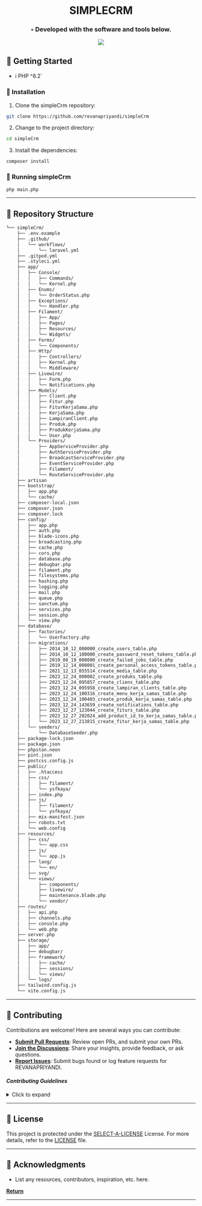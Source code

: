 <!---->

<div align="center">
    <h1>SIMPLECRM</h1>
    <h3>◦ Developed with the software and tools below.</h3>
</div>

<p align="center">
  <a href="https://skillicons.dev">
    <img src=https://skillicons.dev/icons?i=alpinejs,css,js,php,vite,git,github />
  </a>
</p>

## 🚀 Getting Started

- ℹ️  PHP ^8.2`

### 🔧 Installation

1. Clone the simpleCrm repository:
```sh
git clone https://github.com/revanapriyandi/simpleCrm
```

2. Change to the project directory:
```sh
cd simpleCrm
```

3. Install the dependencies:
```sh
composer install
```

### 🤖 Running simpleCrm

```sh
php main.php
```

---


## 📂 Repository Structure

```sh
└── simpleCrm/
    ├── .env.example
    ├── .github/
    │   └── workflows/
    │       └── laravel.yml
    ├── .gitpod.yml
    ├── .styleci.yml
    ├── app/
    │   ├── Console/
    │   │   ├── Commands/
    │   │   └── Kernel.php
    │   ├── Enums/
    │   │   └── OrderStatus.php
    │   ├── Exceptions/
    │   │   └── Handler.php
    │   ├── Filament/
    │   │   ├── App/
    │   │   ├── Pages/
    │   │   ├── Resources/
    │   │   └── Widgets/
    │   ├── Forms/
    │   │   └── Components/
    │   ├── Http/
    │   │   ├── Controllers/
    │   │   ├── Kernel.php
    │   │   └── Middleware/
    │   ├── Livewire/
    │   │   ├── Form.php
    │   │   └── Notifications.php
    │   ├── Models/
    │   │   ├── Client.php
    │   │   ├── Fitur.php
    │   │   ├── FiturKerjaSama.php
    │   │   ├── KerjaSama.php
    │   │   ├── LampiranClient.php
    │   │   ├── Produk.php
    │   │   ├── ProdukKerjaSama.php
    │   │   └── User.php
    │   └── Providers/
    │       ├── AppServiceProvider.php
    │       ├── AuthServiceProvider.php
    │       ├── BroadcastServiceProvider.php
    │       ├── EventServiceProvider.php
    │       ├── Filament/
    │       └── RouteServiceProvider.php
    ├── artisan
    ├── bootstrap/
    │   ├── app.php
    │   └── cache/
    ├── composer-local.json
    ├── composer.json
    ├── composer.lock
    ├── config/
    │   ├── app.php
    │   ├── auth.php
    │   ├── blade-icons.php
    │   ├── broadcasting.php
    │   ├── cache.php
    │   ├── cors.php
    │   ├── database.php
    │   ├── debugbar.php
    │   ├── filament.php
    │   ├── filesystems.php
    │   ├── hashing.php
    │   ├── logging.php
    │   ├── mail.php
    │   ├── queue.php
    │   ├── sanctum.php
    │   ├── services.php
    │   ├── session.php
    │   └── view.php
    ├── database/
    │   ├── factories/
    │   │   └── UserFactory.php
    │   ├── migrations/
    │   │   ├── 2014_10_12_000000_create_users_table.php
    │   │   ├── 2014_10_12_100000_create_password_reset_tokens_table.php
    │   │   ├── 2019_08_19_000000_create_failed_jobs_table.php
    │   │   ├── 2019_12_14_000001_create_personal_access_tokens_table.php
    │   │   ├── 2021_12_13_055514_create_media_table.php
    │   │   ├── 2023_12_24_000002_create_produks_table.php
    │   │   ├── 2023_12_24_095857_create_cliens_table.php
    │   │   ├── 2023_12_24_095958_create_lampiran_clients_table.php
    │   │   ├── 2023_12_24_100316_create_menu_kerja_samas_table.php
    │   │   ├── 2023_12_24_100403_create_produk_kerja_samas_table.php
    │   │   ├── 2023_12_24_143659_create_notifications_table.php
    │   │   ├── 2023_12_27_123044_create_fiturs_table.php
    │   │   ├── 2023_12_27_202024_add_product_id_to_kerja_samas_table.php
    │   │   └── 2023_12_27_213815_create_fitur_kerja_samas_table.php
    │   └── seeders/
    │       └── DatabaseSeeder.php
    ├── package-lock.json
    ├── package.json
    ├── phpstan.neon
    ├── pint.json
    ├── postcss.config.js
    ├── public/
    │   ├── .htaccess
    │   ├── css/
    │   │   ├── filament/
    │   │   └── ysfkaya/
    │   ├── index.php
    │   ├── js/
    │   │   ├── filament/
    │   │   └── ysfkaya/
    │   ├── mix-manifest.json
    │   ├── robots.txt
    │   └── web.config
    ├── resources/
    │   ├── css/
    │   │   └── app.css
    │   ├── js/
    │   │   └── app.js
    │   ├── lang/
    │   │   └── en/
    │   ├── svg/
    │   └── views/
    │       ├── components/
    │       ├── livewire/
    │       ├── maintenance.blade.php
    │       └── vendor/
    ├── routes/
    │   ├── api.php
    │   ├── channels.php
    │   ├── console.php
    │   └── web.php
    ├── server.php
    ├── storage/
    │   ├── app/
    │   ├── debugbar/
    │   ├── framework/
    │   │   ├── cache/
    │   │   ├── sessions/
    │   │   └── views/
    │   └── logs/
    ├── tailwind.config.js
    └── vite.config.js

```

---


## 🤝 Contributing

Contributions are welcome! Here are several ways you can contribute:

- **[Submit Pull Requests](https://github.com/revanapriyandi/simpleCrm/blob/main/CONTRIBUTING.md)**: Review open PRs, and submit your own PRs.
- **[Join the Discussions](https://github.com/revanapriyandi/simpleCrm/discussions)**: Share your insights, provide feedback, or ask questions.
- **[Report Issues](https://github.com/revanapriyandi/simpleCrm/issues)**: Submit bugs found or log feature requests for REVANAPRIYANDI.

#### *Contributing Guidelines*

<details closed>
<summary>Click to expand</summary>

1. **Fork the Repository**: Start by forking the project repository to your GitHub account.
2. **Clone Locally**: Clone the forked repository to your local machine using a Git client.
   ```sh
   git clone <your-forked-repo-url>
   ```
3. **Create a New Branch**: Always work on a new branch, giving it a descriptive name.
   ```sh
   git checkout -b new-feature-x
   ```
4. **Make Your Changes**: Develop and test your changes locally.
5. **Commit Your Changes**: Commit with a clear and concise message describing your updates.
   ```sh
   git commit -m 'Implemented new feature x.'
   ```
6. **Push to GitHub**: Push the changes to your forked repository.
   ```sh
   git push origin new-feature-x
   ```
7. **Submit a Pull Request**: Create a PR against the original project repository. Clearly describe the changes and their motivations.

Once your PR is reviewed and approved, it will be merged into the main branch.

</details>

---

## 📄 License


This project is protected under the [SELECT-A-LICENSE](https://choosealicense.com/licenses) License. For more details, refer to the [LICENSE](https://choosealicense.com/licenses/) file.

---

## 👏 Acknowledgments

- List any resources, contributors, inspiration, etc. here.

[**Return**](#Top)

---
